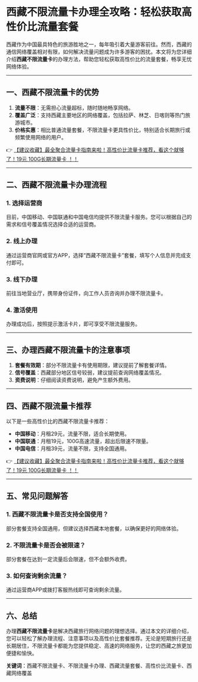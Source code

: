 # 西藏不限流量卡办理全攻略：轻松获取高性价比流量套餐

西藏作为中国最具特色的旅游胜地之一，每年吸引着大量游客前往。然而，西藏的通信网络覆盖相对有限，如何解决流量问题成为许多游客的困扰。本文将为您详细介绍**西藏不限流量卡**的办理方法，帮助您轻松获取高性价比的流量套餐，畅享无忧网络体验。

---

## 一、西藏不限流量卡的优势

1. **流量不限**：无需担心流量超标，随时随地畅享网络。  
2. **覆盖广泛**：支持西藏主要地区的网络覆盖，包括拉萨、林芝、日喀则等热门旅游城市。  
3. **价格实惠**：相比普通流量套餐，不限流量卡更具性价比，特别适合长期旅行或频繁使用网络的用户。  

👉 [【建议收藏】最全聚合流量卡指南来啦！高性价比流量卡推荐，看这个就够了！19元 100G长期流量卡 ！！](https://bit.ly/Liuliangka)

---

## 二、西藏不限流量卡办理流程

### 1. 选择运营商  
目前，中国移动、中国联通和中国电信均提供不限流量卡服务。您可以根据自己的需求和信号覆盖情况选择合适的运营商。

### 2. 线上办理  
通过运营商官网或官方APP，选择“西藏不限流量卡”套餐，填写个人信息并完成支付即可。

### 3. 线下办理  
前往当地营业厅，携带身份证件，向工作人员咨询并办理不限流量卡。

### 4. 激活使用  
办理成功后，按照提示激活卡片，即可享受不限流量服务。

---

## 三、办理西藏不限流量卡的注意事项

1. **套餐有效期**：部分不限流量卡有使用期限，建议提前了解套餐详情。  
2. **信号覆盖**：西藏部分地区信号较弱，建议提前查询网络覆盖情况。  
3. **资费说明**：仔细阅读资费说明，避免产生额外费用。  

---

## 四、西藏不限流量卡推荐

以下是一些高性价比的西藏不限流量卡推荐：  
- **中国移动**：月租29元，流量不限，适合长期使用。  
- **中国联通**：月租19元，100G高速流量，超出后限速不限量。  
- **中国电信**：月租39元，流量不限，支持全国通用。  

👉 [【建议收藏】最全聚合流量卡指南来啦！高性价比流量卡推荐，看这个就够了！19元 100G长期流量卡 ！！](https://bit.ly/Liuliangka)

---

## 五、常见问题解答

### 1. 西藏不限流量卡是否支持全国使用？  
部分套餐支持全国通用，但建议选择西藏本地套餐，以确保更好的网络体验。

### 2. 不限流量卡是否会被限速？  
部分套餐在达到一定流量后会限速，但不会额外收费。

### 3. 如何查询剩余流量？  
通过运营商APP或拨打客服热线即可查询剩余流量。

---

## 六、总结

办理**西藏不限流量卡**是解决西藏旅行网络问题的理想选择。通过本文的详细介绍，您可以轻松了解办理流程、注意事项以及高性价比套餐推荐。无论是短期旅行还是长期居住，不限流量卡都能为您提供稳定、高速的网络服务，让您的西藏之旅更加便捷和愉快。

**关键词**：西藏不限流量卡、不限流量卡办理、西藏流量套餐、高性价比流量卡、西藏网络覆盖